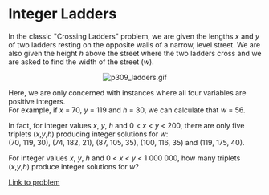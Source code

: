 # Integer Ladders

<p>In the classic "Crossing Ladders" problem, we are given the lengths <var>x</var> and <var>y</var> of two ladders resting on the opposite walls of a narrow, level street. We are also given the height <var>h</var> above the street where the two ladders cross and we are asked to find the width of the street (<var>w</var>).</p>

<div align="center"><img src="project/images/p309_ladders.gif" class="dark_img" alt="p309_ladders.gif" /></div>

<p>Here, we are only concerned with instances where all four variables are positive integers.<br />
For example, if <var>x</var> = 70, <var>y</var> = 119 and <var>h</var> = 30, we can calculate that <var>w</var> = 56.</p>

<p>In fact, for integer values <var>x</var>, <var>y</var>, <var>h</var> and 0 &lt; <var>x</var> &lt; <var>y</var> &lt; 200, there are only five triplets (<var>x</var>,<var>y</var>,<var>h</var>) producing integer solutions for <var>w</var>:<br />
(70, 119, 30), (74, 182, 21), (87, 105, 35), (100, 116, 35) and (119, 175, 40).</p>

<p>For integer values <var>x</var>, <var>y</var>, <var>h</var> and 0 &lt; <var>x</var> &lt; <var>y</var> &lt; 1 000 000, how many triplets (<var>x</var>,<var>y</var>,<var>h</var>) produce integer solutions for <var>w</var>?</p>


[Link to problem](https://projecteuler.net/problem=309)
